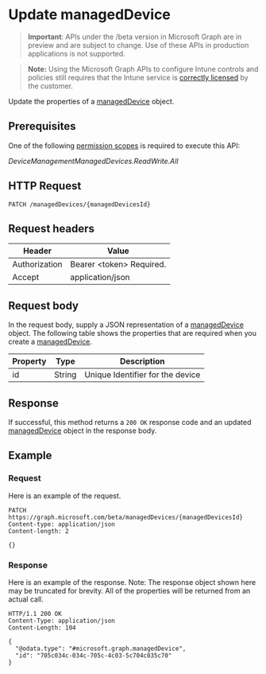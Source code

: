 ﻿# Update managedDevice

> **Important**: APIs under the /beta version in Microsoft Graph are in preview and are subject to change. Use of these APIs in production applications is not supported.

> **Note:** Using the Microsoft Graph APIs to configure Intune controls and policies still requires that the Intune service is [correctly licensed](https://go.microsoft.com/fwlink/?linkid=839381) by the customer.

Update the properties of a [managedDevice](../resources/intune_endpointprotection_manageddevice.md) object.
## Prerequisites
One of the following [permission scopes](https://developer.microsoft.com/en-us/graph/docs/authorization/permission_scopes) is required to execute this API:

*DeviceManagementManagedDevices.ReadWrite.All*
## HTTP Request
<!-- {
  "blockType": "ignored"
}
-->
```http
PATCH /managedDevices/{managedDevicesId}
```

## Request headers
|Header|Value|
|---|---|
|Authorization|Bearer &lt;token&gt; Required.|
|Accept|application/json|

## Request body
In the request body, supply a JSON representation of a [managedDevice](../resources/intune_endpointprotection_manageddevice.md) object.
The following table shows the properties that are required when you create a [managedDevice](../resources/intune_endpointprotection_manageddevice.md).

|Property|Type|Description|
|---|---|---|
|id|String|Unique Identifier for the device|



## Response
If successful, this method returns a `200 OK` response code and an updated [managedDevice](../resources/intune_endpointprotection_manageddevice.md) object in the response body.

## Example
### Request
Here is an example of the request.
```http
PATCH https://graph.microsoft.com/beta/managedDevices/{managedDevicesId}
Content-type: application/json
Content-length: 2

{}
```

### Response
Here is an example of the response. Note: The response object shown here may be truncated for brevity. All of the properties will be returned from an actual call.
```http
HTTP/1.1 200 OK
Content-Type: application/json
Content-Length: 104

{
  "@odata.type": "#microsoft.graph.managedDevice",
  "id": "705c034c-034c-705c-4c03-5c704c035c70"
}
```



